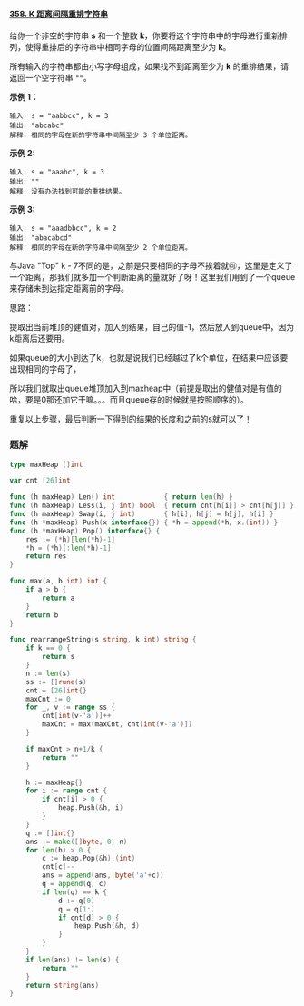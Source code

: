 #### [358. K 距离间隔重排字符串](https://leetcode-cn.com/problems/rearrange-string-k-distance-apart/)

给你一个非空的字符串 **s** 和一个整数 **k**，你要将这个字符串中的字母进行重新排列，使得重排后的字符串中相同字母的位置间隔距离至少为 **k**。

所有输入的字符串都由小写字母组成，如果找不到距离至少为 **k** 的重排结果，请返回一个空字符串 `""`。

**示例 1：**

```
输入: s = "aabbcc", k = 3
输出: "abcabc" 
解释: 相同的字母在新的字符串中间隔至少 3 个单位距离。
```

**示例 2:**

```
输入: s = "aaabc", k = 3
输出: "" 
解释: 没有办法找到可能的重排结果。
```

**示例 3:**

```
输入: s = "aaadbbcc", k = 2
输出: "abacabcd"
解释: 相同的字母在新的字符串中间隔至少 2 个单位距离。
```

与Java "Top" k - 7不同的是，之前是只要相同的字母不挨着就🉑️，这里是定义了一个距离，那我们就多加一个判断距离的量就好了呀！这里我们用到了一个queue来存储未到达指定距离前的字母。

思路：

提取出当前堆顶的健值对，加入到结果，自己的值-1，然后放入到queue中，因为k距离后还要用。

如果queue的大小到达了k，也就是说我们已经越过了k个单位，在结果中应该要出现相同的字母了，

所以我们就取出queue堆顶加入到maxheap中（前提是取出的健值对是有值的哈，要是0那还加它干嘛。。。而且queue存的时候就是按照顺序的）。

重复以上步骤，最后判断一下得到的结果的长度和之前的s就可以了！

### 题解

```go
type maxHeap []int

var cnt [26]int

func (h maxHeap) Len() int            { return len(h) }
func (h maxHeap) Less(i, j int) bool  { return cnt[h[i]] > cnt[h[j]] } //重新实现
func (h maxHeap) Swap(i, j int)       { h[i], h[j] = h[j], h[i] }
func (h *maxHeap) Push(x interface{}) { *h = append(*h, x.(int)) }
func (h *maxHeap) Pop() interface{} {
	res := (*h)[len(*h)-1]
	*h = (*h)[:len(*h)-1]
	return res
}

func max(a, b int) int {
	if a > b {
		return a
	}
	return b
}

func rearrangeString(s string, k int) string {
	if k == 0 {
		return s
	}
	n := len(s)
	ss := []rune(s)
	cnt = [26]int{}
	maxCnt := 0
	for _, v := range ss {
		cnt[int(v-'a')]++
		maxCnt = max(maxCnt, cnt[int(v-'a')])
	}

	if maxCnt > n+1/k {
		return ""
	}

	h := maxHeap{}
	for i := range cnt {
		if cnt[i] > 0 {
			heap.Push(&h, i)
		}
	}
	q := []int{}
	ans := make([]byte, 0, n)
	for len(h) > 0 {
		c := heap.Pop(&h).(int)
		cnt[c]--
		ans = append(ans, byte('a'+c))
		q = append(q, c)
		if len(q) == k {
			d := q[0]
			q = q[1:]
			if cnt[d] > 0 {
				heap.Push(&h, d)
			}
		}
	}
	if len(ans) != len(s) {
		return ""
	}
	return string(ans)
}
```

